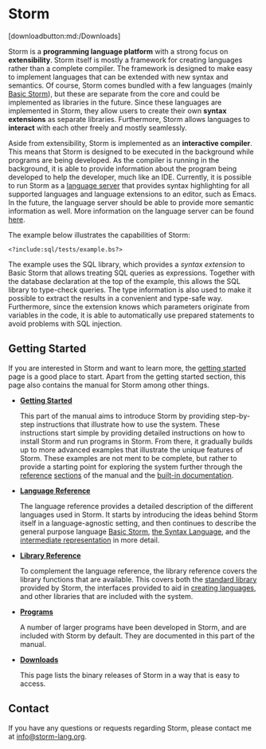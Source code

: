 Storm
========

[downloadbutton:md:/Downloads]

Storm is a **programming language platform** with a strong focus on **extensibility**. Storm itself is
mostly a framework for creating languages rather than a complete compiler. The framework is designed
to make easy to implement languages that can be extended with new syntax and semantics. Of course,
Storm comes bundled with a few languages (mainly [Basic Storm](md:/Language_Reference/Basic_Storm)), but these are
separate from the core and could be implemented as libraries in the future. Since these languages
are implemented in Storm, they allow users to create their own **syntax extensions** as separate
libraries. Furthermore, Storm allows languages to **interact** with each other freely and mostly
seamlessly.

Aside from extensibility, Storm is implemented as an **interactive compiler**. This means that Storm
is designed to be executed in the background while programs are being developed. As the compiler is
running in the background, it is able to provide information about the program being developed to
help the developer, much like an IDE. Currently, it is possible to run Storm as a [language
server](md:/Getting_Started/Developing_in_Storm/Emacs_Integration) that provides syntax highlighting
for all supported languages and language extensions to an editor, such as Emacs. In the future, the
language server should be able to provide more semantic information as well. More information on the
language server can be found [here](http://urn.kb.se/resolve?urn=urn:nbn:se:liu:diva-138847).

The example below illustrates the capabilities of Storm:

```bs
<?include:sql/tests/example.bs?>
```

The example uses the SQL library, which provides a *syntax extension* to Basic Storm that allows
treating SQL queries as expressions. Together with the database declaration at the top of the
example, this allows the SQL library to type-check queries. The type information is also used to
make it possible to extract the results in a convenient and type-safe way. Furthermore, since the
extension knows which parameters originate from variables in the code, it is able to automatically
use prepared statements to avoid problems with SQL injection.


Getting Started
----------------

If you are interested in Storm and want to learn more, the [getting started](md:/Getting_Started)
page is a good place to start. Apart from the getting started section, this page also contains the
manual for Storm among other things.

- [**Getting Started**](md:/Getting_Started)

  This part of the manual aims to introduce Storm by providing step-by-step instructions that
  illustrate how to use the system. These instructions start simple by providing detailed
  instructions on how to install Storm and run programs in Storm. From there, it gradually builds up
  to more advanced examples that illustrate the unique features of Storm. These examples are not
  ment to be complete, but rather to provide a starting point for exploring the system further
  through the [reference](md:/Language_Reference) [sections](md:/Library_Reference) of the manual
  and the [built-in documentation](md:/Getting_Started/Running_Storm/Getting_Help).

- [**Language Reference**](md:/Language_Reference)

  The language reference provides a detailed description of the different languages used in Storm.
  It starts by introducing the ideas behind Storm itself in a language-agnostic setting, and then
  continues to describe the general purpose language [Basic
  Storm](md:/Language_Reference/Basic_Storm), [the Syntax
  Language](md:/Language_Reference/The_Syntax_Language), and the [intermediate
  representation](md:/Language_Reference/Intermediate_Language) in more detail.

- [**Library Reference**](md:/Library_Reference)

  To complement the language reference, the library reference covers the library functions that are
  available. This covers both the [standard library](md:/Library_Reference/Standard_Library)
  provided by Storm, the interfaces provided to aid in [creating
  languages](md:/Library_Reference/Compiler_Library), and other libraries that are included with the
  system.

- [**Programs**](md:/Programs)

  A number of larger programs have been developed in Storm, and are included with Storm by default.
  They are documented in this part of the manual.

- [**Downloads**](md:/Downloads)

  This page lists the binary releases of Storm in a way that is easy to access.


Contact
--------

If you have any questions or requests regarding Storm, please contact me at
[info@storm-lang.org](mailto:info@storm-lang.org).
